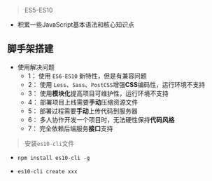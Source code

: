 > ES5-ES10
- 积累一些JavaScript基本语法和核心知识点

脚手架搭建
-

- 使用解决问题
  - 1： 使用 `ES6-ES10` 新特性，但是有兼容问题
  - 2： 使用 `Less`、`Sass`、`PostCSS`增强**CSS**编码性，运行环境不支持
  - 3： 使用**模块化**提高项目可维护性，运行环境不支持
  - 4： 部署项目上线需要**手动**压缩资源文件
  - 5： 部署过程需要**手动**上传代码到服务器
  - 6： 多人协作开发一个项目时，无法硬性保持**代码风格**
  - 7： 完全依赖后端服务**接口**支持

> 安装`es10-cli`文件

- `npm install es10-cli -g`

- `es10-cli create xxx`

